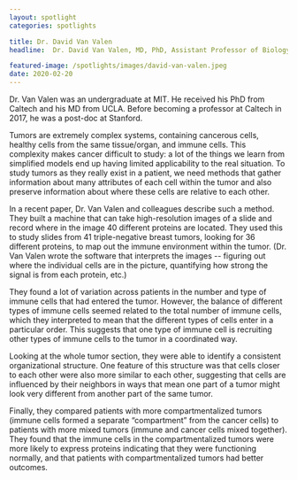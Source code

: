 ```yaml
---
layout: spotlight
categories: spotlights

title: Dr. David Van Valen
headline:  Dr. David Van Valen, MD, PhD, Assistant Professor of Biology and Biological Engineering (Caltech) <p> Dr. Van Valen uses computational biology approaches to combine imaging-based methods (e.g. microscopy) with genomic information.

featured-image: /spotlights/images/david-van-valen.jpeg
date: 2020-02-20
---
```


Dr. Van Valen was an undergraduate at MIT. He received his PhD from Caltech and his MD from UCLA. Before becoming a professor at Caltech in 2017, he was a post-doc at Stanford.

Tumors are extremely complex systems, containing cancerous cells, healthy cells from the same tissue/organ, and immune cells. This complexity makes cancer difficult to study: a lot of the things we learn from simplified models end up having limited applicability to the real situation. To study tumors as they really exist in a patient, we need methods that gather information about many attributes of each cell within the tumor and also preserve information about where these cells are relative to each other.

In a recent paper, Dr. Van Valen and colleagues describe such a method. They built a machine that can take high-resolution images of a slide and record where in the image 40 different proteins are located. They used this to study slides from 41 triple-negative breast tumors, looking for 36 different proteins, to map out the immune environment within the tumor. (Dr. Van Valen wrote the software that interprets the images -- figuring out where the individual cells are in the picture, quantifying how strong the signal is from each protein, etc.)

They found a lot of variation across patients in the number and type of immune cells that had entered the tumor. However, the balance of different types of immune cells seemed related to the total number of immune cells, which they interpreted to mean that the different types of cells enter in a particular order. This suggests that one type of immune cell is recruiting other types of immune cells to the tumor in a coordinated way.

Looking at the whole tumor section, they were able to identify a consistent organizational structure. One feature of this structure was that cells closer to each other were also more similar to each other, suggesting that cells are influenced by their neighbors in ways that mean one part of a tumor might look very different from another part of the same tumor.

Finally, they compared patients with more compartmentalized tumors (immune cells formed a separate “compartment” from the cancer cells) to patients with more mixed tumors (immune and cancer cells mixed together). They found that the immune cells in the compartmentalized tumors were more likely to express proteins indicating that they were functioning normally, and that patients with compartmentalized tumors had better outcomes.